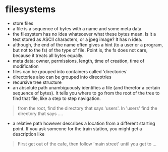# filesystems

- store files
- a file is a sequence of bytes with a name and some meta data
- the filesystem has no idea whatsoever what these bytes mean. Is it a text stored as ASCII characters, or a jpeg image? It has n idea.
- although, the end of the name often gives a hint (to a user or a program, but not to the fs) of the type of file. Point is, the fs does not care, because it treats all bytes equally.
- meta data: owner, permissions, length, time of creation, time of modification
- files can be grouped into containers called 'directories'
- directories also can be grouped into direcotries
- recursive tree structure
- an absolute path unambiguously identifies a file (and therefor a certain sequence of bytes). It tells you where to go from the root of the tree to find that file, like a step to step navigation.

> from the root, find the directory that says 'users'. In 'users' find the directory that says ....

- a relative path however describes a location from a different starting point. If you ask someone for the train station, you might get a description like

> First get out of the cafe, then follow 'main street' until you get to ...

